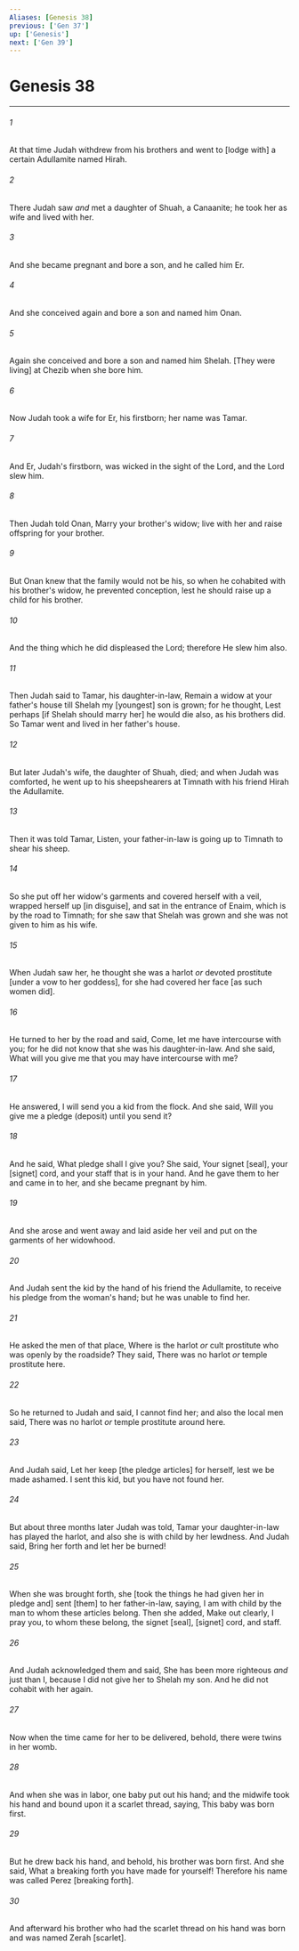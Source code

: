 ```yaml
---
Aliases: [Genesis 38]
previous: ['Gen 37']
up: ['Genesis']
next: ['Gen 39']
---
```

# Genesis 38

***














###### 1 






At that time Judah withdrew from his brothers and went to [lodge with] a certain Adullamite named Hirah. 













###### 2 






There Judah saw _and_ met a daughter of Shuah, a Canaanite; he took her as wife and lived with her. 













###### 3 






And she became pregnant and bore a son, and he called him Er. 













###### 4 






And she conceived again and bore a son and named him Onan. 













###### 5 






Again she conceived and bore a son and named him Shelah. [They were living] at Chezib when she bore him. 













###### 6 






Now Judah took a wife for Er, his firstborn; her name was Tamar. 













###### 7 






And Er, Judah's firstborn, was wicked in the sight of the Lord, and the Lord slew him. 













###### 8 






Then Judah told Onan, Marry your brother's widow; live with her and raise offspring for your brother. 













###### 9 






But Onan knew that the family would not be his, so when he cohabited with his brother's widow, he prevented conception, lest he should raise up a child for his brother. 













###### 10 






And the thing which he did displeased the Lord; therefore He slew him also. 













###### 11 






Then Judah said to Tamar, his daughter-in-law, Remain a widow at your father's house till Shelah my [youngest] son is grown; for he thought, Lest perhaps [if Shelah should marry her] he would die also, as his brothers did. So Tamar went and lived in her father's house. 













###### 12 






But later Judah's wife, the daughter of Shuah, died; and when Judah was comforted, he went up to his sheepshearers at Timnath with his friend Hirah the Adullamite. 













###### 13 






Then it was told Tamar, Listen, your father-in-law is going up to Timnath to shear his sheep. 













###### 14 






So she put off her widow's garments and covered herself with a veil, wrapped herself up [in disguise], and sat in the entrance of Enaim, which is by the road to Timnath; for she saw that Shelah was grown and she was not given to him as his wife. 













###### 15 






When Judah saw her, he thought she was a harlot _or_ devoted prostitute [under a vow to her goddess], for she had covered her face [as such women did]. 













###### 16 






He turned to her by the road and said, Come, let me have intercourse with you; for he did not know that she was his daughter-in-law. And she said, What will you give me that you may have intercourse with me? 













###### 17 






He answered, I will send you a kid from the flock. And she said, Will you give me a pledge (deposit) until you send it? 













###### 18 






And he said, What pledge shall I give you? She said, Your signet [seal], your [signet] cord, and your staff that is in your hand. And he gave them to her and came in to her, and she became pregnant by him. 













###### 19 






And she arose and went away and laid aside her veil and put on the garments of her widowhood. 













###### 20 






And Judah sent the kid by the hand of his friend the Adullamite, to receive his pledge from the woman's hand; but he was unable to find her. 













###### 21 






He asked the men of that place, Where is the harlot _or_ cult prostitute who was openly by the roadside? They said, There was no harlot _or_ temple prostitute here. 













###### 22 






So he returned to Judah and said, I cannot find her; and also the local men said, There was no harlot _or_ temple prostitute around here. 













###### 23 






And Judah said, Let her keep [the pledge articles] for herself, lest we be made ashamed. I sent this kid, but you have not found her. 













###### 24 






But about three months later Judah was told, Tamar your daughter-in-law has played the harlot, and also she is with child by her lewdness. And Judah said, Bring her forth and let her be burned! 













###### 25 






When she was brought forth, she [took the things he had given her in pledge and] sent [them] to her father-in-law, saying, I am with child by the man to whom these articles belong. Then she added, Make out clearly, I pray you, to whom these belong, the signet [seal], [signet] cord, and staff. 













###### 26 






And Judah acknowledged them and said, She has been more righteous _and_ just than I, because I did not give her to Shelah my son. And he did not cohabit with her again. 













###### 27 






Now when the time came for her to be delivered, behold, there were twins in her womb. 













###### 28 






And when she was in labor, one baby put out his hand; and the midwife took his hand and bound upon it a scarlet thread, saying, This baby was born first. 













###### 29 






But he drew back his hand, and behold, his brother was born first. And she said, What a breaking forth you have made for yourself! Therefore his name was called Perez [breaking forth]. 













###### 30 






And afterward his brother who had the scarlet thread on his hand was born and was named Zerah [scarlet].
